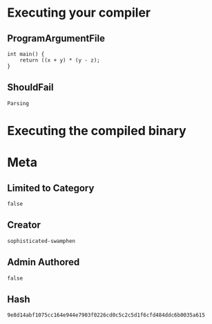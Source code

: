 # Executing your compiler

## ProgramArgumentFile

```
int main() {
    return ((x + y) * (y - z);
}
```

## ShouldFail

```
Parsing
```

# Executing the compiled binary

# Meta

## Limited to Category

```
false
```

## Creator

```
sophisticated-swamphen
```

## Admin Authored

```
false
```

## Hash

```
9e8d14abf1075cc164e944e7903f0226cd0c5c2c5d1f6cfd484ddc6b0035a615
```
